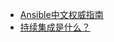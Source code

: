* [Ansible中文权威指南
](http://ansible-tran.readthedocs.io/en/latest/index.html)
* [持续集成是什么？](http://www.ruanyifeng.com/blog/2015/09/continuous-integration.html)



